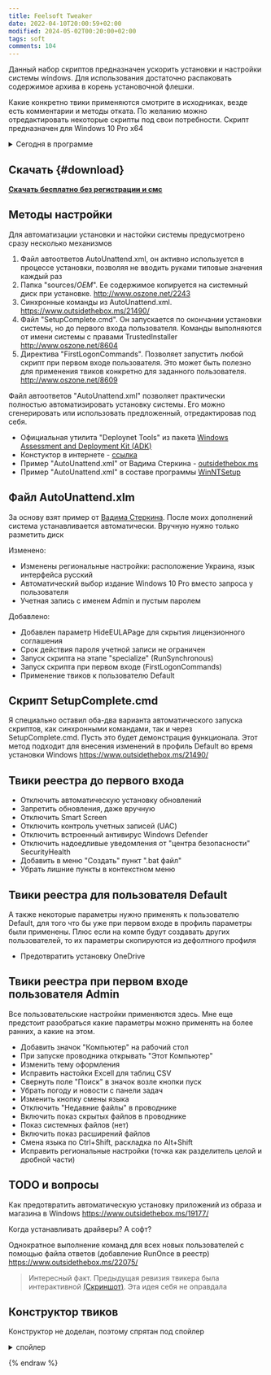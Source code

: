 ```yaml
---
title: Feelsoft Tweaker
date: 2022-04-10T20:00:59+02:00
modified: 2024-05-02T00:20:00+02:00
tags: soft
comments: 104
---
```



Данный набор скриптов предназначен ускорить установки и настройки системы windows. Для использования достаточно распаковать содержимое архива в корень установочной флешки. 

Какие конкретно твики применяются смотрите в исходниках, везде есть комментарии и методы отката. По желанию можно отредактировать некоторые скрипты под свои потребности. Скрипт предназначен для Windows 10 Pro x64 

<details><summary markdown="0">Сегодня в программе</summary>
- toc
{: toc }
</details>

## Скачать {#download}
[**Скачать бесплатно без регистрации и смс**](https://mega.nz/folder/97dWkYaZ#4vYWfpHVYFBxoA4kyR6cwg)

## Методы настройки
Для автоматизации установки и настойки системы предусмотрено сразу несколько механизмов
1. Файл автоответов AutoUnattend.xml, он активно используется в процессе установки, позволяя не вводить руками типовые значения каждый раз
2. Папка "sources/$OEM$". Ее содержимое копируется на системный диск при установке. <http://www.oszone.net/2243>
3. Cинхронные команды из AutoUnattend.xml. <https://www.outsidethebox.ms/21490/>
4. Файл "SetupComplete.cmd". Он запускается по окончании установки системы, но до первого входа пользователя. Команды выполняются от имени системы с правами TrustedInstaller <http://www.oszone.net/8604>
5. Директива "FirstLogonCommands". Позволяет запустить любой скрипт при первом входе пользователя. Это может быть полезно для применения твиков конкретно для заданного пользователя. <http://www.oszone.net/8609>

Файл автоответов "AutoUnattend.xml" позволяет практически полностью автоматизировать установку системы. Его можно сгенерировать или использовать предложенный, отредактировав под себя. 
- Официальная утилита "Deploynet Tools" из пакета [Windows Assessment and Deployment Kit (ADK)](https://developer.microsoft.com/windows/hardware/windows-assessment-deployment-kit)
- Констуктор в интернете - [ссылка](https://schneegans.de/windows/unattend-generator/)
- Пример "AutoUnattend.xml" от Вадима Стеркина - [outsidethebox.ms](https://www.outsidethebox.ms/19924/)
- Пример "AutoUnattend.xml" в составе программы [WinNTSetup](https://user-images.githubusercontent.com/17731587/228090123-11509bee-8462-4067-9656-c499421b1998.png)


## Файл AutoUnattend.xlm
За основу взят пример от [Вадима Стеркина](https://www.outsidethebox.ms/19924/). После моих дополнений система устанавливается автоматически. Вручную нужно только разметить диск

Изменено:
- Изменены региональные настройки: расположение Украина, язык интерфейса русский
- Автоматический выбор издание Windows 10 Pro вместо запроса у пользователя
- Учетная запись с именем Admin и пустым паролем

Добавлено:
- Добавлен параметр HideEULAPage для скрытия лицензионного соглашения
- Срок действия пароля учетной записи не ограничен
- Запуск скрипта на этапе "specialize" (RunSynchronous)
- Запуск скрипта при первом входе (FirstLogonCommands)
- Применение твиков к пользователю Default


## Скрипт SetupComplete.cmd
Я специально оставил оба-два варианта автоматического запуска скриптов, как синхронными командами, так и через SetupComplete.cmd. Пусть это будет демонстрация функционала. Этот метод подходит для внесения изменений в профиль Default во время установки Windows <https://www.outsidethebox.ms/21490/>

## Твики реестра до первого входа
- Отключить автоматическую установку обновлений
- Запретить обновления, даже вручную
- Отключить Smart Screen
- Отключить контроль учетных записей (UAC)
- Отключить встроенный антивирус Windows Defender
- Отключить надоедливые уведомления от "центра безопасности" SecurityHealth
- Добавить в меню "Создать" пункт ".bat файл"
- Убрать лишние пункты в контекстном меню

## Твики реестра для пользователя Default
А также некоторые параметры нужно применять к пользователю Default, для того что бы уже при первом входе в профиль параметры были применены. Плюс если на компе будут создавать других пользователей, то их параметры скопируются из дефолтного профиля
- Предотвратить установку OneDrive

## Твики реестра при первом входе пользователя Admin
Все пользовательские настройки применяются здесь. Мне еще предстоит разобраться какие параметры можно применять на более ранних, а какие на этом. 
- Добавить значок "Компьютер" на рабочий стол 
- При запуске проводника открывать "Этот Компьютер"
- Изменить тему оформления
- Исправить настойки Excell для таблиц CSV
- Свернуть поле "Поиск" в значок возле кнопки пуск
- Убрать погоду и новости с панели задач
- Изменить кнопку смены языка
- Отключить "Недавние файлы" в проводнике
- Включить показ скрытых файлов в проводнике
- Показ системных файлов (нет)
- Включить показ расширений файлов
- Смена языка по Ctrl+Shift, раскладка по Alt+Shift
- Исправить региональные настройки (точка как разделитель целой и дробной части)

## TODO и вопросы
Как предотвратить автоматическую установку приложений из образа и магазина в Windows <https://www.outsidethebox.ms/19177/>

Когда устанавливать драйверы? 
А софт?

Однократное выполнение команд для всех новых пользователей с помощью файла ответов (добавление RunOnce в реестр) <https://www.outsidethebox.ms/22075/>

> Интересный факт. Предыдущая ревизия твикера была интерактивной [(Скриншот)](https://user-images.githubusercontent.com/17731587/162635263-7a770106-e150-43a7-a91a-84f59c00cea7.png).
Эта идея себя не оправдала

## Конструктор твиков
Конструктор не доделан, поэтому спрятан под спойлер

<details><summary markdown="0">спойлер</summary>
 
<form id="tweaks">
**Отключить автообновление**
<br>
<label>
<input type="radio" name="NoAutoUpdate" value="" checked>
Не менять
</label>
<br>
<label>
<input type="radio" name="NoAutoUpdate" value="use">
Отключить
</label>
<br>
<label>
<input type="radio" name="NoAutoUpdate" value="def">
Включить
</label>


**Выбери тему оформления**
<br>
<label>
<input type="radio" name="theme" value="" checked>
Не менять
</label>
<br>
<label>
<input type="radio" name="theme" value="dark">
Темная
</label>
<br>
<label>
<input type="radio" name="theme" value="default">
Светлая
</label>


<div>
<button type="submit">Submit</button>
</div>
</form>

<pre id="log"></pre>



<script>
var form = document.querySelector("#tweaks");
var log = document.querySelector("#log");

form.addEventListener(
  "submit",
  function (event) {
    var data = new FormData(form);
    var output = "";
    for (const entry of data) {
      output = entry[0] + "=" + entry[1] + "\r";
    }
    log.innerText = output;
    event.preventDefault();
  },
  false,
);
</script>



<div style="margin: 30px;">
<button type="submit" onclick="return false;">Сохранить .reg-файл</button>
</div>

</details>

<!--


## Table


№ | Описание применяемого твика | Не менять | Recomend | Default
--- | --- | --- | --- | ---
1 | Поменять тему | Не менять | Темная | Светлая
2 | Отключить антивирус Отключить антивирус Отключить антивирус | Не менять | Выкл | Вкл

Еще варик:





№ | Описание применяемого твика | Сбросить на дефолт | x
-: | :-- | :- | -:
1 | <label><input type="radio" name="theme" value="">Установить темную тему</label> | <input type="radio" name="theme"> Светлая | <input type="radio" name="theme">
2 | <input type="radio" name="NoAutoUpdate"> Отключить встроенный антивирус Отключить антивирус Отключить антивирус Отключить антивирус |<input type="radio" name="NoAutoUpdate"> Вкл | <input type="radio" name="NoAutoUpdate">


То же самое, но в HTML:





{% raw %}
<form id="tweaks4">
<table>
  <thead>
    <tr>
      <th style="text-align: right">№</th>
      <th style="text-align: left">Описание</th>
      <th style="text-align: left">Сбросить на дефолт</th>
      <th style="text-align: right">x</th>
    </tr>
  </thead>
  <tbody>
    <tr>
      <td style="text-align: right">1</td>
      <td style="text-align: left">
		<label><input type="radio" name="theme" value="use" >
		<b>Установить темную тему</b>
		</label>
	  </td>
      <td style="text-align: left">
		<label><input type="radio" name="theme" value="default">Светлая</label>
	  </td>
      <td><input type="radio" name="theme" value="" checked></td>
    </tr>

    <tr>
      <td style="text-align: right">2</td>
      <td style="text-align: left">
		<label><input type="radio" name="NoAutoUpdate" value="use">
		<b>Отключить встроенный антивирус.</b> Полезно для улучшения производительности на слабых устройствах
		</label>
	  </td>
      <td style="text-align: left">
		<label><input type="radio" name="NoAutoUpdate" value="default">Вкл</label>
	  </td>
      <td><input type="radio" name="NoAutoUpdate" value="" checked></td>
    </tr>
	
  </tbody>
</table>
</form>
-->



{% endraw %}